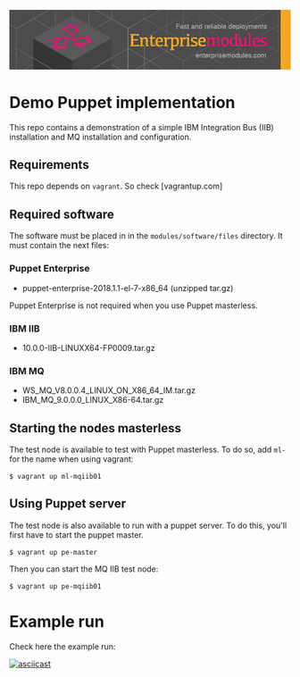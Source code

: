 [![Enterprise Modules](https://raw.githubusercontent.com/enterprisemodules/public_images/master/banner1.jpg)](https://www.enterprisemodules.com)
# Demo Puppet implementation

This repo contains a demonstration of a simple IBM Integration Bus (IIB) installation and MQ installation and configuration.

## Requirements

This repo depends on `vagrant`. So check [vagrantup.com]

## Required software

The software must be placed in in the `modules/software/files` directory. It must contain the next files:

### Puppet Enterprise
- puppet-enterprise-2018.1.1-el-7-x86_64 (unzipped tar.gz)

Puppet Enterprise is not required when you use Puppet masterless.

### IBM IIB
- 10.0.0-IIB-LINUXX64-FP0009.tar.gz

### IBM MQ
- WS_MQ_V8.0.0.4_LINUX_ON_X86_64_IM.tar.gz
- IBM_MQ_9.0.0.0_LINUX_X86-64.tar.gz

## Starting the nodes masterless

The test node is available to test with Puppet masterless. To do so, add `ml-` for the name when using vagrant:

```
$ vagrant up ml-mqiib01
```

## Using Puppet server

The test node is also available to run with a puppet server. To do this, you'll first have to start the puppet master.

```
$ vagrant up pe-master
```

Then you can start the MQ IIB test node:

```
$ vagrant up pe-mqiib01
```

# Example run

Check here the example run:

[![asciicast](https://asciinema.org/a/125127.png)](https://asciinema.org/a/125127)
